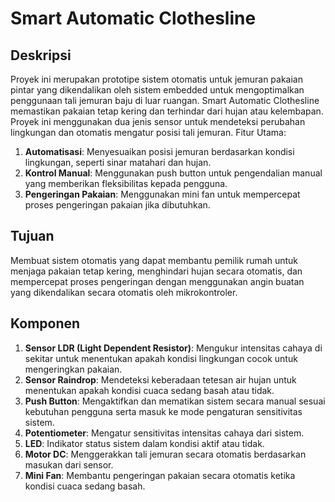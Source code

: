 # Smart Automatic Clothesline

## Deskripsi
Proyek ini merupakan prototipe sistem otomatis untuk jemuran pakaian pintar yang dikendalikan oleh sistem embedded untuk mengoptimalkan penggunaan tali jemuran baju di luar ruangan. Smart Automatic Clothesline memastikan pakaian tetap kering dan terhindar dari hujan atau kelembapan. Proyek ini menggunakan dua jenis sensor untuk mendeteksi perubahan lingkungan dan otomatis mengatur posisi tali jemuran.
Fitur Utama:
1. **Automatisasi**: Menyesuaikan posisi jemuran berdasarkan kondisi lingkungan, seperti sinar matahari dan hujan.
2. **Kontrol Manual**: Menggunakan push button untuk pengendalian manual yang memberikan fleksibilitas kepada pengguna.
3. **Pengeringan Pakaian**: Menggunakan mini fan untuk mempercepat proses pengeringan pakaian jika dibutuhkan.

## Tujuan
Membuat sistem otomatis yang dapat membantu pemilik rumah untuk menjaga pakaian tetap kering, menghindari hujan secara otomatis, dan mempercepat proses pengeringan dengan menggunakan angin buatan yang dikendalikan secara otomatis oleh mikrokontroler.

## Komponen
1. **Sensor LDR (Light Dependent Resistor)**: Mengukur intensitas cahaya di sekitar untuk menentukan apakah kondisi lingkungan cocok untuk mengeringkan pakaian.
2. **Sensor Raindrop**: Mendeteksi keberadaan tetesan air hujan untuk menentukan apakah kondisi cuaca sedang basah atau tidak.
3. **Push Button**: Mengaktifkan dan mematikan sistem secara manual sesuai kebutuhan pengguna serta masuk ke mode pengaturan sensitivitas sistem.
4. **Potentiometer**: Mengatur sensitivitas intensitas cahaya dari sistem.
5. **LED**: Indikator status sistem dalam kondisi aktif atau tidak.
6. **Motor DC**: Menggerakkan tali jemuran secara otomatis berdasarkan masukan dari sensor.
7. **Mini Fan**: Membantu pengeringan pakaian secara otomatis ketika kondisi cuaca sedang basah.
